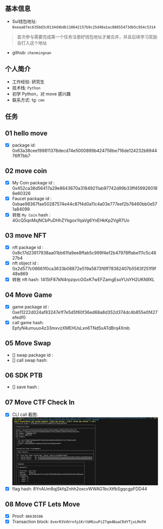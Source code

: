 ## 基本信息
- Sui钱包地址: `0xeaa87ec635bd3c0134d4bdb110642157b9c25d48a1ac88655473db5c954c5314`
> 首次参与需要完成第一个任务注册好钱包地址才被合并，并且后续学习奖励会打入这个地址
- github: `chenmingnan`

## 个人简介
- 工作经验: 研究生
- 技术栈: `Python`
- 初学 Python，对 move 感兴趣
- 联系方式: tg: `cmn` 

## 任务

##   01 hello move  
- [x] package id: 0x63a38cee199811378decd74e5000899b424756be716de124232b894476ff7bb7

##   02 move coin
- [x] My Coin package id : 0x452ca38d56417a29e8643670a31849211ab97742d99b33ff4599260188e60326
- [x] Faucet package id : 0xbae98367fae50287574e44c87f4d0a11c4a03e777eef2b78460bb0e571a84099
- [x] 转账 `My Coin` hash : 4GcQ5qnMsjNCbPuDHhZYkgoxYqaVg6YnEHkKp2VgR7Uo

##   03 move NFT
- [x] nft package id : 0x8c17d23917938aa01bb61fa9ee8ffab5c999f4ef2b47978ffabe111c5c4827b4
- [x] nft object id : 0x2d577c06661f0ca3633b08872e519a5873f6ff78382407b5563f251f9f48e869
- [x] 转账 nft  hash: 1415tF87kN4rpzqvcGGxK7wEFZamgEsoYUsYH2UKN9XL

##   04 Move Game
- [x] game package id : 0xe11222d024af83247e1f7e5d5f60f36ed68a8d352d374dc4b855e0f427efedf0
- [x] call game hash: EpfyN4umuuo4z33mxvzXMEHUsLxn6TNd5xATdBrq4Xmb

##   05 Move Swap
- [] swap package id :
- [] call swap hash:

##   06 SDK PTB
- [] save hash :

##   07 Move CTF Check In
- [x] CLI call 截图: ![CLI](./notes/task7/WechatIMG3291.jpg)
- [x] flag hash: 8YnAUm8qjSkfqZnhh2oxcvWWAG1bcXtfbSgqcgpFDD44

##   08 Move CTF Lets Move
- [x] Proof: `86636586`
- [x] Transaction block: `8vmrR3VdVrnfp1KrtbMGsuPiZ7qm4BaaCRdYTjxLMnFH`